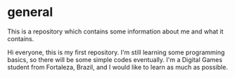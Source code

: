 # general
This is a repository which contains some information about me and what it contains.

Hi everyone, this is my first repository. I'm still learning some programming basics, so there will be some simple codes eventually.
I'm a Digital Games student from Fortaleza, Brazil, and I would like to learn as much as possible.

